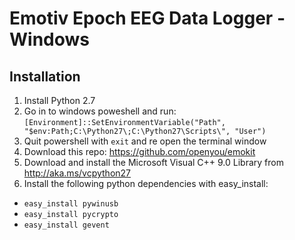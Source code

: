 # Emotiv Epoch EEG Data Logger - Windows

## Installation

1. Install Python 2.7
2. Go in to windows poweshell and run:
`[Environment]::SetEnvironmentVariable("Path", "$env:Path;C:\Python27\;C:\Python27\Scripts\", "User")`
3. Quit powershell with `exit` and re open the terminal window
4. Download this repo:
https://github.com/openyou/emokit
5. Download and install the Microsoft Visual C++ 9.0 Library from http://aka.ms/vcpython27
6. Install the following python dependencies with easy_install:

* `easy_install pywinusb`
* `easy_install pycrypto`
* `easy_install gevent`
